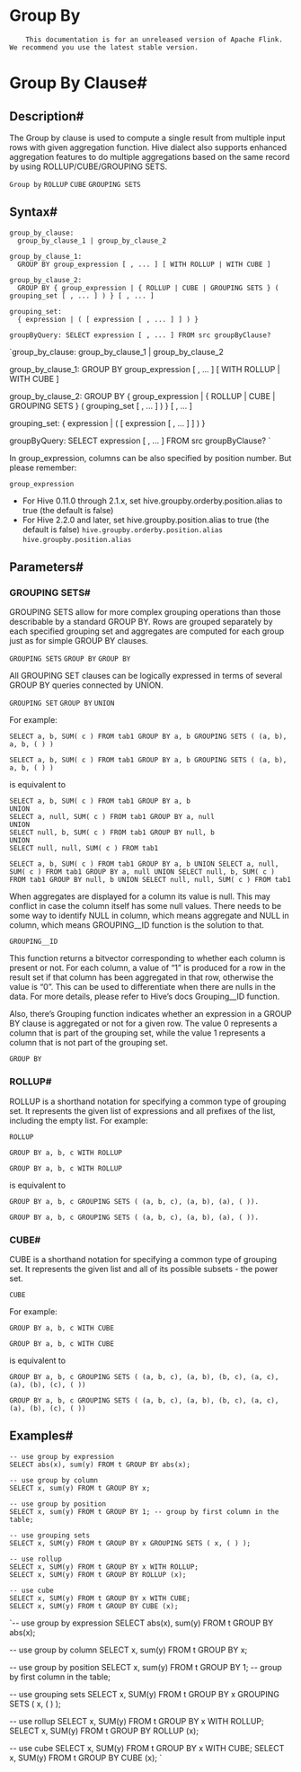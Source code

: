 # Group By


> 
        This documentation is for an unreleased version of Apache Flink. We recommend you use the latest stable version.
    


# Group By Clause#


## Description#


The Group by clause is used to compute a single result from multiple input rows with given aggregation function.
Hive dialect also supports enhanced aggregation features to do multiple aggregations based on the same record by using
ROLLUP/CUBE/GROUPING SETS.

`Group by`
`ROLLUP`
`CUBE`
`GROUPING SETS`

## Syntax#


```
group_by_clause: 
  group_by_clause_1 | group_by_clause_2

group_by_clause_1: 
  GROUP BY group_expression [ , ... ] [ WITH ROLLUP | WITH CUBE ] 
 
group_by_clause_2: 
  GROUP BY { group_expression | { ROLLUP | CUBE | GROUPING SETS } ( grouping_set [ , ... ] ) } [ , ... ]

grouping_set: 
  { expression | ( [ expression [ , ... ] ] ) }
 
groupByQuery: SELECT expression [ , ... ] FROM src groupByClause?

```

`group_by_clause: 
  group_by_clause_1 | group_by_clause_2

group_by_clause_1: 
  GROUP BY group_expression [ , ... ] [ WITH ROLLUP | WITH CUBE ] 
 
group_by_clause_2: 
  GROUP BY { group_expression | { ROLLUP | CUBE | GROUPING SETS } ( grouping_set [ , ... ] ) } [ , ... ]

grouping_set: 
  { expression | ( [ expression [ , ... ] ] ) }
 
groupByQuery: SELECT expression [ , ... ] FROM src groupByClause?
`

In group_expression, columns can be also specified by position number. But please remember:

`group_expression`
* For Hive 0.11.0 through 2.1.x, set hive.groupby.orderby.position.alias to true (the default is false)
* For Hive 2.2.0 and later, set hive.groupby.position.alias to true (the default is false)
`hive.groupby.orderby.position.alias`
`hive.groupby.position.alias`

## Parameters#


### GROUPING SETS#


GROUPING SETS allow for more complex grouping operations than those describable by a standard GROUP BY.
Rows are grouped separately by each specified grouping set and aggregates are computed for each group just as for simple GROUP BY clauses.

`GROUPING SETS`
`GROUP BY`
`GROUP BY`

All GROUPING SET clauses can be logically expressed in terms of several GROUP BY queries connected by UNION.

`GROUPING SET`
`GROUP BY`
`UNION`

For example:


```
SELECT a, b, SUM( c ) FROM tab1 GROUP BY a, b GROUPING SETS ( (a, b), a, b, ( ) )

```

`SELECT a, b, SUM( c ) FROM tab1 GROUP BY a, b GROUPING SETS ( (a, b), a, b, ( ) )
`

is equivalent to


```
SELECT a, b, SUM( c ) FROM tab1 GROUP BY a, b
UNION
SELECT a, null, SUM( c ) FROM tab1 GROUP BY a, null
UNION
SELECT null, b, SUM( c ) FROM tab1 GROUP BY null, b
UNION
SELECT null, null, SUM( c ) FROM tab1

```

`SELECT a, b, SUM( c ) FROM tab1 GROUP BY a, b
UNION
SELECT a, null, SUM( c ) FROM tab1 GROUP BY a, null
UNION
SELECT null, b, SUM( c ) FROM tab1 GROUP BY null, b
UNION
SELECT null, null, SUM( c ) FROM tab1
`

When aggregates are displayed for a column its value is null. This may conflict in case the column itself has some null values.
There needs to be some way to identify NULL in column, which means aggregate and NULL in column, which means GROUPING__ID function is the solution to that.

`GROUPING__ID`

This function returns a bitvector corresponding to whether each column is present or not.
For each column, a value of “1” is produced for a row in the result set if that column has been aggregated in that row, otherwise the value is “0”.
This can be used to differentiate when there are nulls in the data.
For more details, please refer to Hive’s docs Grouping__ID function.


Also, there’s Grouping function indicates whether an expression in a GROUP BY clause is aggregated or not for a given row.
The value 0 represents a column that is part of the grouping set, while the value 1 represents a column that is not part of the grouping set.

`GROUP BY`

### ROLLUP#


ROLLUP is a shorthand notation for specifying a common type of grouping set.
It represents the given list of expressions and all prefixes of the list, including the empty list.
For example:

`ROLLUP`

```
GROUP BY a, b, c WITH ROLLUP

```

`GROUP BY a, b, c WITH ROLLUP
`

is equivalent to


```
GROUP BY a, b, c GROUPING SETS ( (a, b, c), (a, b), (a), ( )).

```

`GROUP BY a, b, c GROUPING SETS ( (a, b, c), (a, b), (a), ( )).
`

### CUBE#


CUBE is a shorthand notation for specifying a common type of grouping set.
It represents the given list and all of its possible subsets - the power set.

`CUBE`

For example:


```
GROUP BY a, b, c WITH CUBE

```

`GROUP BY a, b, c WITH CUBE
`

is equivalent to


```
GROUP BY a, b, c GROUPING SETS ( (a, b, c), (a, b), (b, c), (a, c), (a), (b), (c), ( ))

```

`GROUP BY a, b, c GROUPING SETS ( (a, b, c), (a, b), (b, c), (a, c), (a), (b), (c), ( ))
`

## Examples#


```
-- use group by expression
SELECT abs(x), sum(y) FROM t GROUP BY abs(x);

-- use group by column
SELECT x, sum(y) FROM t GROUP BY x;

-- use group by position
SELECT x, sum(y) FROM t GROUP BY 1; -- group by first column in the table;

-- use grouping sets
SELECT x, SUM(y) FROM t GROUP BY x GROUPING SETS ( x, ( ) );

-- use rollup
SELECT x, SUM(y) FROM t GROUP BY x WITH ROLLUP;
SELECT x, SUM(y) FROM t GROUP BY ROLLUP (x);

-- use cube
SELECT x, SUM(y) FROM t GROUP BY x WITH CUBE;
SELECT x, SUM(y) FROM t GROUP BY CUBE (x);

```

`-- use group by expression
SELECT abs(x), sum(y) FROM t GROUP BY abs(x);

-- use group by column
SELECT x, sum(y) FROM t GROUP BY x;

-- use group by position
SELECT x, sum(y) FROM t GROUP BY 1; -- group by first column in the table;

-- use grouping sets
SELECT x, SUM(y) FROM t GROUP BY x GROUPING SETS ( x, ( ) );

-- use rollup
SELECT x, SUM(y) FROM t GROUP BY x WITH ROLLUP;
SELECT x, SUM(y) FROM t GROUP BY ROLLUP (x);

-- use cube
SELECT x, SUM(y) FROM t GROUP BY x WITH CUBE;
SELECT x, SUM(y) FROM t GROUP BY CUBE (x);
`